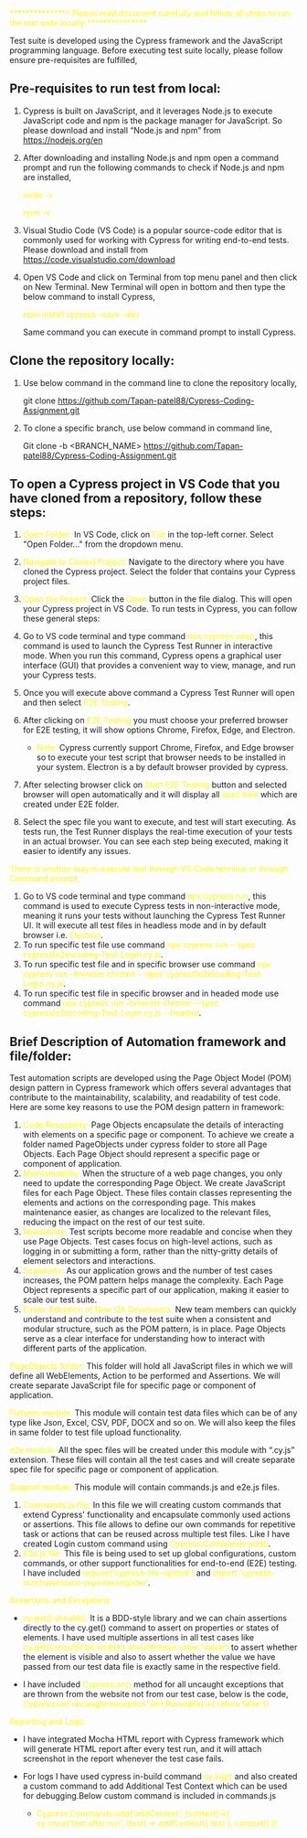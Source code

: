 <font color="yellow">*************** Please read document carefully and follow all steps to run the test suite locally ***************</font>

Test suite is developed using the Cypress framework and the JavaScript programming language. Before executing test suite locally, please follow ensure pre-requisites are fulfilled,

## Pre-requisites to run test from local:
1) Cypress is built on JavaScript, and it leverages Node.js to execute JavaScript code and npm is the package manager for JavaScript. So please download and install “Node.js and npm” from https://nodejs.org/en
2) After downloading and installing Node.js and npm open a command prompt and run the following commands to check if Node.js and npm are installed, 

	 <font color="yellow">node -v</font>

     <font color="yellow">npm -v</font>
3) Visual Studio Code (VS Code) is a popular source-code editor that is commonly used for working with Cypress for writing end-to-end tests. Please download and install from https://code.visualstudio.com/download
4) Open VS Code and click on Terminal from top menu panel and then click on New Terminal. New Terminal will open in bottom and then type the below command to install Cypress,

   <font color="yellow"> npm install cypress –save -dev </font>
	
    Same command you can execute in command prompt to install Cypress.

## Clone the repository locally:
1)	Use below command in the command line to clone the repository locally,

	git clone https://github.com/Tapan-patel88/Cypress-Coding-Assignment.git
2)	To clone a specific branch, use below command in command line,

	Git clone -b <BRANCH_NAME> https://github.com/Tapan-patel88/Cypress-Coding-Assignment.git
## To open a Cypress project in VS Code that you have cloned from a repository, follow these steps:
1)	<font color="yellow">Open Folder:</font> In VS Code, click on <font color="yellow">File</font> in the top-left corner. Select "Open Folder..." from the dropdown menu.
2)	<font color="yellow">Navigate to Cloned Project:</font> Navigate to the directory where you have cloned the Cypress project. Select the folder that contains your Cypress project files.
3)	<font color="yellow">Open the Project:</font> Click the <font color="yellow">Open </font> button in the file dialog. This will open your Cypress project in VS Code.
To run tests in Cypress, you can follow these general steps:
4)	Go to VS code terminal and type command <font color="yellow">npx cypress open</font>, this command is used to launch the Cypress Test Runner in interactive mode. When you run this command, Cypress opens a graphical user interface (GUI) that provides a convenient way to view, manage, and run your Cypress tests.
5)	Once you will execute above command a Cypress Test Runner will open and then select <font color="yellow">E2E Testing</font>.
6)	After clicking on <font color="yellow">E2E Testing</font> you must choose your preferred browser for E2E testing, it will show options Chrome, Firefox, Edge, and Electron. 
      
    - <font color="yellow">Note:</font> Cypress currently support Chrome, Firefox, and Edge browser so to execute your test script that browser needs to be installed in your system. Electron is a by default browser provided by cypress.
7)	After selecting browser click on <font color="yellow">Start E2E Testing</font> button and selected browser will open automatically and it will display all <font color="yellow">spec files</font> which are created under E2E folder.
8)	Select the spec file you want to execute, and test will start executing. As tests run, the Test Runner displays the real-time execution of your tests in an actual browser. You can see each step being executed, making it easier to identify any issues.

<font color="yellow">There is another way to execute test through VS Code terminal or through Command prompt,</font>
1)	Go to VS code terminal and type command <font color="yellow">npx cypress run</font>, this command is used to execute Cypress tests in non-interactive mode, meaning it runs your tests without launching the Cypress Test Runner UI. It will execute all test files in headless mode and in by default browser i.e. <font color="yellow">Electron</font>.
2)	To run specific test file use command <font color="yellow">npx cypress run  --spec cypress\e2e\coding-Test-Login.cy.js</font>.
3)	To run specific test file and in specific browser use command <font color="yellow">npx cypress run –browser chrome --spec cypress\e2e\coding-Test-Login.cy.js</font>.
4)	To run specific test file in specific browser and in headed mode use command <font color="yellow">npx cypress run –browser chrome --spec cypress\e2e\coding-Test-Login.cy.js --headed</font>.

## Brief Description of Automation framework and file/folder:

Test automation scripts are developed using the Page Object Model (POM) design pattern in Cypress framework which offers several advantages that contribute to the maintainability, scalability, and readability of test code. Here are some key reasons to use the POM design pattern in framework:
1)	<font color="yellow">Code Reusability:</font> Page Objects encapsulate the details of interacting with elements on a specific page or component. To achieve we create a folder named PageObjects under cypress folder to store all Page Objects. Each Page Object should represent a specific page or component of application.
2)	<font color="yellow">Maintainability:</font> When the structure of a web page changes, you only need to update the corresponding Page Object. We create JavaScript files for each Page Object. These files contain classes representing the elements and actions on the corresponding page. This makes maintenance easier, as changes are localized to the relevant files, reducing the impact on the rest of our test suite.
3)	<font color="yellow">Readability:</font> Test scripts become more readable and concise when they use Page Objects. Test cases focus on high-level actions, such as logging in or submitting a form, rather than the nitty-gritty details of element selectors and interactions.
4)	<font color="yellow">Scalability:</font> As our application grows and the number of test cases increases, the POM pattern helps manage the complexity. Each Page Object represents a specific part of our application, making it easier to scale our test suite.
5)	<font color="yellow">Easier Adoption of New QA Developers:</font> New team members can quickly understand and contribute to the test suite when a consistent and modular structure, such as the POM pattern, is in place. Page Objects serve as a clear interface for understanding how to interact with different parts of the application.

<font color="yellow">PageObjects folder:</font> This folder will hold all JavaScript files in which we will define all WebElements, Action to be performed and Assertions. We will create separate JavaScript file for specific page or component of application.

<font color="yellow">Fixtures module:</font> This module will contain test data files which can be of any type like Json, Excel, CSV, PDF, DOCX and so on. We will also keep the files in same folder to test file upload functionality. 

<font color="yellow">e2e module:</font> All the spec files will be created under this module with “.cy.js” extension. These files will contain all the test cases and will create separate spec file for specific page or component of application.

<font color="yellow">Support module:</font> This module will contain commands.js and e2e.js files.
1)	<font color="yellow">Commands.js file:</font> In this file we will creating custom commands that extend Cypress' functionality and encapsulate commonly used actions or assertions. This file allows to define our own commands for repetitive task or actions that can be reused across multiple test files. Like I have created Login custom command using <font color="yellow">Cypress.Commands.add()</font>.
2)	<font color="yellow">E2e.js file:</font> This file is being used to set up global configurations, custom commands, or other support functionalities for end-to-end (E2E) testing. I have included <font color="yellow">require('cypress-file-upload') </font>and <font color="yellow">import 'cypress-mochawesome-reporter/register'</font>.

<font color="yellow">Assertions and Exceptions:</font> 

- 	<font color="yellow">cy.get().should():</font> It is a BDD-style library and we can chain assertions directly to the cy.get() command to assert on properties or states of elements. I have used multiple assertions in all test cases like <font color="yellow">cy.get().should(‘be.visible’).should(‘have.value’,’value’)</font> to assert whether the element is visible and also to assert whether the value we have passed from our test data file is exactly same in the respective field.

- I have included <font color="yellow">Cypress.on()</font> method for all uncaught exceptions that are thrown from the website not from our test case, below is the code, 
<font color="yellow">  Cypress.on('uncaught:exception',(err,Runnable)=>{
    return false
}) </font>

<font color="yellow">Reporting and Logs:</font>

- I have integrated Mocha HTML report with Cypress framework which will generate HTML report after every test run, and it will attach screenshot in the report whenever the test case fails.

- For logs I have used cypress in-build command <font color="yellow">cy.log()</font> and also created a custom command to add Additional Test Context which can be used for debugging.Below custom command is included in commands.js
   - <font color="yellow"> Cypress.Commands.add('addContext', (context)=>{
    cy.once('test:after:run', (test) => addContext({ test }, context))
}) </font>

  
